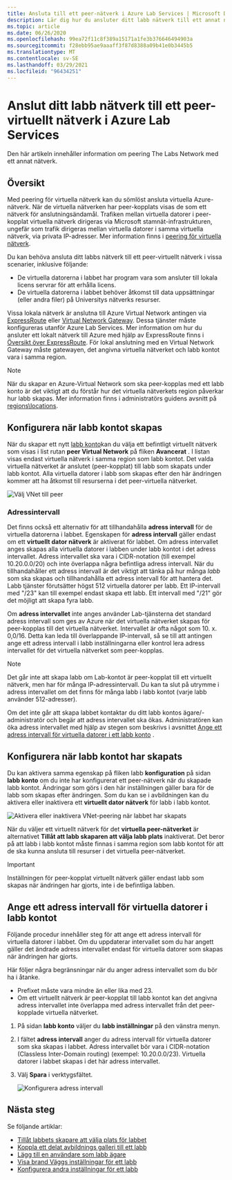 ```yaml
---
title: Ansluta till ett peer-nätverk i Azure Lab Services | Microsoft Docs
description: Lär dig hur du ansluter ditt labb nätverk till ett annat nätverk som en peer. Du kan till exempel ansluta ditt lokala organisations-/universitets nätverk med Labbets virtuella nätverk i Azure.
ms.topic: article
ms.date: 06/26/2020
ms.openlocfilehash: 99ea72f11c8f389a15171a1fe3b376646494903a
ms.sourcegitcommit: f28ebb95ae9aaaff3f87d8388a09b41e0b3445b5
ms.translationtype: MT
ms.contentlocale: sv-SE
ms.lasthandoff: 03/29/2021
ms.locfileid: "96434251"
---
```

# <a name="connect-your-labs-network-with-a-peer-virtual-network-in-azure-lab-services"></a>Anslut ditt labb nätverk till ett peer-virtuellt nätverk i Azure Lab Services

Den här artikeln innehåller information om peering The Labs Network med ett annat nätverk.

## <a name="overview"></a>Översikt

Med peering för virtuella nätverk kan du sömlöst ansluta virtuella Azure-nätverk. När de virtuella nätverken har peer-kopplats visas de som ett nätverk för anslutningsändamål. Trafiken mellan virtuella datorer i peer-kopplat virtuella nätverk dirigeras via Microsoft stamnät-infrastrukturen, ungefär som trafik dirigeras mellan virtuella datorer i samma virtuella nätverk, via privata IP-adresser. Mer information finns i [peering för virtuella nätverk](../virtual-network/virtual-network-peering-overview.md).

Du kan behöva ansluta ditt labbs nätverk till ett peer-virtuellt nätverk i vissa scenarier, inklusive följande:

- De virtuella datorerna i labbet har program vara som ansluter till lokala licens servrar för att erhålla licens.
- De virtuella datorerna i labbet behöver åtkomst till data uppsättningar (eller andra filer) på Universitys nätverks resurser.

Vissa lokala nätverk är anslutna till Azure Virtual Network antingen via [ExpressRoute](../expressroute/expressroute-introduction.md) eller [Virtual Network Gateway](../vpn-gateway/vpn-gateway-about-vpngateways.md). Dessa tjänster måste konfigureras utanför Azure Lab Services. Mer information om hur du ansluter ett lokalt nätverk till Azure med hjälp av ExpressRoute finns i [Översikt över ExpressRoute](../expressroute/expressroute-introduction.md). För lokal anslutning med en Virtual Network Gateway måste gatewayen, det angivna virtuella nätverket och labb kontot vara i samma region.

> [!NOTE]
> När du skapar en Azure-Virtual Network som ska peer-kopplas med ett labb konto är det viktigt att du förstår hur det virtuella nätverkets region påverkar hur labb skapas.  Mer information finns i administratörs guidens avsnitt på [regions\locations](./administrator-guide.md#regionslocations).

## <a name="configure-at-the-time-of-lab-account-creation"></a>Konfigurera när labb kontot skapas

När du skapar ett nytt [labb konto](tutorial-setup-lab-account.md)kan du välja ett befintligt virtuellt nätverk som visas i list rutan **peer Virtual Network** på fliken **Avancerat** .  I listan visas endast virtuella nätverk i samma region som labb kontot. Det valda virtuella nätverket är anslutet (peer-kopplat) till labb som skapats under labb kontot.  Alla virtuella datorer i labb som skapas efter den här ändringen kommer att ha åtkomst till resurserna i det peer-virtuella nätverket.

![Välj VNet till peer](./media/how-to-connect-peer-virtual-network/select-vnet-to-peer.png)

### <a name="address-range"></a>Adressintervall

Det finns också ett alternativ för att tillhandahålla **adress intervall** för de virtuella datorerna i labbet.  Egenskapen för **adress intervall** gäller endast om ett **virtuellt dator nätverk** är aktiverat för labbet. Om adress intervallet anges skapas alla virtuella datorer i labben under labb kontot i det adress intervallet. Adress intervallet ska vara i CIDR-notation (till exempel 10.20.0.0/20) och inte överlappa några befintliga adress intervall.  När du tillhandahåller ett adress intervall är det viktigt att tänka på hur många *labb* som ska skapas och tillhandahålla ett adress intervall för att hantera det. Labb tjänster förutsätter högst 512 virtuella datorer per labb.  Ett IP-intervall med "/23" kan till exempel endast skapa ett labb.  Ett intervall med "/21" gör det möjligt att skapa fyra labb.

Om **adress intervallet** inte anges använder Lab-tjänsterna det standard adress intervall som ges av Azure när det virtuella nätverket skapas för peer-kopplas till det virtuella nätverket.  Intervallet är ofta något som 10. x. 0,0/16.  Detta kan leda till överlappande IP-intervall, så se till att antingen ange ett adress intervall i labb inställningarna eller kontrol lera adress intervallet för det virtuella nätverket som peer-kopplas.

> [!NOTE]
> Det går inte att skapa labb om Lab-kontot är peer-kopplat till ett virtuellt nätverk, men har för många IP-adressintervall. Du kan ta slut på utrymme i adress intervallet om det finns för många labb i labb kontot (varje labb använder 512-adresser). 
> 
> Om det inte går att skapa labbet kontaktar du ditt labb kontos ägare/-administratör och begär att adress intervallet ska ökas. Administratören kan öka adress intervallet med hjälp av stegen som beskrivs i avsnittet [Ange ett adress intervall för virtuella datorer i ett labb konto](#specify-an-address-range-for-vms-in-the-lab-account) . 

## <a name="configure-after-the-lab-account-is-created"></a>Konfigurera när labb kontot har skapats

Du kan aktivera samma egenskap på fliken labb **konfiguration** på sidan **labb konto** om du inte har konfigurerat ett peer-nätverk när du skapade labb kontot. Ändringar som görs i den här inställningen gäller bara för de labb som skapas efter ändringen. Som du kan se i avbildningen kan du aktivera eller inaktivera ett **virtuellt dator nätverk** för labb i labb kontot.

![Aktivera eller inaktivera VNet-peering när labbet har skapats](./media/how-to-connect-peer-virtual-network/select-vnet-to-peer-existing-lab.png)

När du väljer ett virtuellt nätverk för det **virtuella peer-nätverket** är alternativet **Tillåt att labb skaparen att välja labb plats** inaktiverat. Det beror på att labb i labb kontot måste finnas i samma region som labb kontot för att de ska kunna ansluta till resurser i det virtuella peer-nätverket.

> [!IMPORTANT]
> Inställningen för peer-kopplat virtuellt nätverk gäller endast labb som skapas när ändringen har gjorts, inte i de befintliga labben.


## <a name="specify-an-address-range-for-vms-in-the-lab-account"></a>Ange ett adress intervall för virtuella datorer i labb kontot
Följande procedur innehåller steg för att ange ett adress intervall för virtuella datorer i labbet. Om du uppdaterar intervallet som du har angett gäller det ändrade adress intervallet endast för virtuella datorer som skapas när ändringen har gjorts. 

Här följer några begränsningar när du anger adress intervallet som du bör ha i åtanke. 

- Prefixet måste vara mindre än eller lika med 23. 
- Om ett virtuellt nätverk är peer-kopplat till labb kontot kan det angivna adress intervallet inte överlappa med adress intervallet från det peer-kopplade virtuella nätverket.

1. På sidan **labb konto** väljer du **labb inställningar** på den vänstra menyn.
2. I fältet **adress intervall** anger du adress intervall för virtuella datorer som ska skapas i labbet. Adress intervallet bör vara i CIDR-notation (Classless Inter-Domain routing) (exempel: 10.20.0.0/23). Virtuella datorer i labbet skapas i det här adress intervallet.
3. Välj **Spara** i verktygsfältet. 

    ![Konfigurera adress intervall](./media/how-to-manage-lab-accounts/labs-configuration-page-address-range.png)

## <a name="next-steps"></a>Nästa steg

Se följande artiklar:

- [Tillåt labbets skapare att välja plats för labbet](allow-lab-creator-pick-lab-location.md)
- [Koppla ett delat avbildnings galleri till ett labb](how-to-attach-detach-shared-image-gallery.md)
- [Lägg till en användare som labb ägare](how-to-add-user-lab-owner.md)
- [Visa brand Väggs inställningar för ett labb](how-to-configure-firewall-settings.md)
- [Konfigurera andra inställningar för ett labb](how-to-configure-lab-accounts.md)